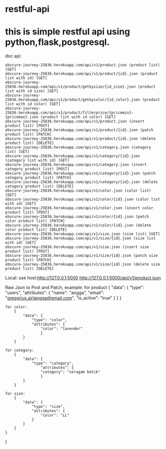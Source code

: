 # restful-api

# this is simple restful api using python,flask,postgresql.

doc api:

	obscure-journey-25836.herokuapp.com/api/v1/product.json (product list) [GET]
	obscure-journey-25836.herokuapp.com/api/v1/product/{id}.json (product list with id) [GET]
	obscure-journey-25836.herokuapp.com/api/v1/product/getbysize/{id_size}.json (product list with id size) [GET]
	obscure-journey-25836.herokuapp.com/api/v1/product/getbycolor/{id_color}.json (product list with id color) [GET]
	obscure-journey-25836.herokuapp.com/api/v1/product/filterprice/{pricemin}-{pricemax}.json (product list with id color) [GET]
	obscure-journey-25836.herokuapp.com/api/v1/product.json (insert product list) [POST]
	obscure-journey-25836.herokuapp.com/api/v1/product/{id}.json (patch product list) [PATCH]
	obscure-journey-25836.herokuapp.com/api/v1/product/{id}.json (delete product list) [DELETE]
	obscure-journey-25836.herokuapp.com/api/v1/category.json (category list) [GET]
	obscure-journey-25836.herokuapp.com/api/v1/category/{id}.json (category list with id) [GET]
	obscure-journey-25836.herokuapp.com/api/v1/category.json (insert category product list) [POST]
	obscure-journey-25836.herokuapp.com/api/v1/category/{id}.json (patch category product list) [PATCH]
	obscure-journey-25836.herokuapp.com/api/v1/category/{id}.json (delete category product list) [DELETE]
	obscure-journey-25836.herokuapp.com/api/v1/color.json (color list) [GET]
	obscure-journey-25836.herokuapp.com/api/v1/color/{id}.json (color list with id) [GET]
	obscure-journey-25836.herokuapp.com/api/v1/color.json (insert color product list) [POST]
	obscure-journey-25836.herokuapp.com/api/v1/color/{id}.json (patch color product list) [PATCH]
	obscure-journey-25836.herokuapp.com/api/v1/color/{id}.json (delete color product list) [DELETE]
	obscure-journey-25836.herokuapp.com/api/v1/size.json (size list) [GET]
	obscure-journey-25836.herokuapp.com/api/v1/size/{id}.json (size list with id) [GET]
	obscure-journey-25836.herokuapp.com/api/v1/size.json (insert size product list) [POST]
	obscure-journey-25836.herokuapp.com/api/v1/size/{id}.json (patch size product list) [PATCH]
	obscure-journey-25836.herokuapp.com/api/v1/size/{id}.json (delete size product list) [DELETE]


Local:
	use host:http://127.0.0.1:5000
	http://127.0.0.1:5000/api/v1/product.json

Raw Json to Post and Patch, example:
for product
	{
  			"data": {
    			"type": "users",
    			"attributes": {
      				"name": "angga",
      				"email": "gregorius.airlangga@gmail.com",
      				"is_active": "true"
      			}
     		}
	}

	for color:
		{
	  		"data": {
	    		"type": "color",
	    		"attributes": {
	      			"color": "lavender"
	    			}
	  		}  
		}

	for category:
		{
	  		"data": {
	    		"type": "category",
	    			"attributes": {
	      			"category": "seragam batik"
	    			}
	  		}  
		}

	for size:
		{
	  		"data": {
	    		"type": "size",
	    		"attributes": {
	      			"color": "LL"
	    		}
	  		}  
		}
  	}  
}

